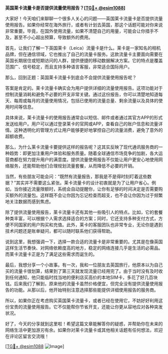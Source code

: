 **英国莱卡流量卡是否提供流量使用报告？[[TG💪+ @esim1088](https://t.me/s/esim1088)]**

大家好！今天咱们来聊聊一个很多人关心的问题——英国莱卡流量卡是否提供流量使用报告。如果你经常在海外旅行，或者有计划去英国，那这个话题可能对你来说非常重要。毕竟，在国外使用流量，如果不清楚自己的用量，可能会让你措手不及，甚至不小心超出预算，导致额外的费用。

首先，让我们了解一下英国莱卡（Leica）流量卡是什么。莱卡是一家知名的相机品牌，但在通信领域，它也推出了自己的流量卡服务。这款流量卡主要面向需要在英国长期居住或短期访问的人群，提供便捷的移动数据解决方案。它的特点是覆盖范围广、信号稳定，而且支持多种语言客服，非常适合国际用户。

那么，回到正题：英国莱卡流量卡到底会不会提供流量使用报告呢？

答案是肯定的。莱卡流量卡确实会为用户提供详细的流量使用报告。这项功能对于控制流量消耗和避免不必要的开支非常关键。通过这份报告，你可以清楚地知道每天、每周或每月的流量使用情况，包括已使用的流量总量、剩余流量以及具体的使用时间等信息。

具体来说，莱卡流量卡的使用报告通常会以短信、邮件或者通过其官方APP的形式发送给用户。用户可以通过登录莱卡的官网或APP，查看自己的账户信息和流量详情。这种透明化的管理方式让用户能够更好地掌控自己的流量消费，避免了意外的超额收费。

那么，为什么莱卡流量卡要提供这样的报告呢？这其实反映了现代通讯服务商的一种趋势：即更加注重用户体验和服务质量。随着全球通信市场竞争的加剧，各大运营商都在努力提升用户的满意度。提供流量使用报告不仅能让用户更安心地使用网络服务，还能帮助他们合理规划流量套餐，从而降低不必要的开销。

当然，有些朋友可能会问：“既然有流量报告，那我是不是得时刻盯着这些数据？”其实并不需要这么紧张。莱卡流量卡的设计初衷就是为了让用户省心。例如，当你接近流量限额时，系统会自动提醒你，让你有足够的时间决定是否需要购买额外的流量包。这样既不会让你因为忘记检查而超支，也不会让你因为过于频繁地关注数据而感到焦虑。

除了提供流量使用报告，莱卡流量卡还有其他一些吸引人的特点。比如，它的套餐种类丰富，可以根据个人需求选择适合的方案；同时，它还支持多种支付方式，方便不同国家的用户购买和充值。此外，莱卡的客服团队也非常专业，无论你是遇到技术问题还是账单疑问，都可以随时联系他们获得帮助。

说到这里，我想强调一下，选择一款合适的流量卡是非常重要的。尤其是在像英国这样生活节奏快、对网络依赖度高的地方，稳定的网络连接几乎是生活的必需品。而莱卡流量卡正是为了满足这些需求而诞生的。

最后，我想分享一个小故事。有一次，我和一位朋友去英国旅行，他原本以为自己买的流量卡很划算，结果到了第三天就发现流量已经用完了。由于当时没有及时收到任何通知，他只能临时找当地的便利店买高价的本地SIM卡，多花了好几百块钱。后来我们了解到，原来他的流量卡虽然价格便宜，但完全没有提供流量使用报告的功能。从那以后，他开始特别注意选择那些能提供详细使用报告的服务商。

所以，如果你正在考虑购买英国莱卡流量卡，或者已经在使用它，不妨好好利用这份宝贵的流量使用报告。它不仅能帮你节省开支，还能让你更从容地应对各种突发状况。

好了，今天的分享就到这里啦！希望这篇文章能解答你的疑惑，并帮助你在未来的网络生活中更加游刃有余。如果你对莱卡流量卡或其他相关话题有任何想法，欢迎在评论区留言交流哦！

[[TG💪+ @esim1088](https://t.me/s/esim1088) ![Image](https://i.postimg.cc/4NQfJmqS/Snipaste-2025-05-13-00-14-12.png)]